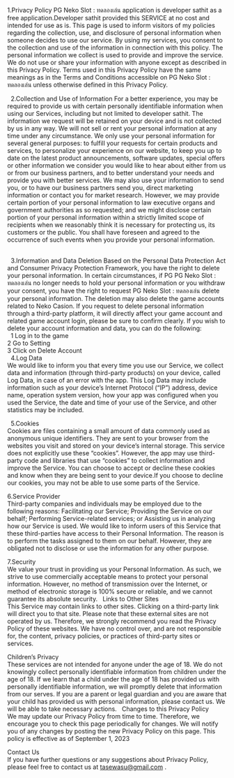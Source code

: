 1.Privacy Policy
 PG Neko Slot : ทดลองเล่น application is developer sathit as a free application.Developer sathit provided this SERVICE at no cost and intended for use as is.
 This page is used to inform visitors of my policies regarding the collection, use, and disclosure of personal information when someone decides to use our service.
 By using my services, you consent to the collection and use of the information in connection with this policy. The personal information we collect is used to provide and improve the service. We do not use or share your information with anyone except as described in 
 this Privacy Policy.
 Terms used in this Privacy Policy have the same meanings as in the Terms and Conditions accessible on PG Neko Slot : ทดลองเล่น unless otherwise defined in this Privacy Policy.</br>
 
 
2.Collection and Use of Information
 For a better experience, you may be required to provide us with certain personally identifiable information when using our Services, including but not limited to developer sathit. The information we request will be retained on your device and is not collected by us in 
 any way. We will not sell or rent your personal information at any time under any circumstance. We only use your personal information for several general purposes: to fulfill your requests for certain products and services, to personalize your experience on our 
 website, to keep you up to date on the latest product announcements, software updates, special offers or other information we consider you would like to hear about either from us or from our business partners, and to better understand your needs and provide you with 
 better services.
 We may also use your information to send you, or to have our business partners send you, direct marketing information or contact you for market research. However, we may provide certain portion of your personal information to law executive organs and government 
 authorities as so requested; and we might disclose certain portion of your personal information within a strictly limited scope of recipients when we reasonably think it is necessary for protecting us, its customers or the public. You shall have foreseen and agreed to 
 the occurrence of such events when you provide your personal information.</br> 
 
 
3.Information and Data Deletion 
 Based on the Personal Data Protection Act and Consumer Privacy Protection Framework, you have the right to delete your personal information. In certain circumstances, if PG PG Neko Slot : ทดลองเล่น no longer needs to hold your personal information or you withdraw your 
 consent, you have the right to request PG Neko Slot : ทดลองเล่น delete your personal information. The deletion may also delete the game accounts related to Neko Casion. If you request to delete personal information through a third-party platform, it will directly 
 affect your game account and related game account login, please be sure to confirm clearly.
 If you wish to delete your account information and data, you can do the following:</br> 
 1 Log in to the game</br>
 2 Go to Setting</br>
 3 Click on Delete Account</br>
 
4.Log Data</br>
 We would like to inform you that every time you use our Service, we collect data and information (through third-party products) on your device, called Log Data, in case of an error with the app. This Log Data may include information such as your device’s Internet 
 Protocol (“IP”) address, device name, operation system version, how your app was configured when you used the Service, the date and time of your use of the Service, and other statistics may be included.
 
 
5.Cookies</br>
 Cookies are files containing a small amount of data commonly used as anonymous unique identifiers. They are sent to your browser from the websites you visit and stored on your device’s internal storage.
 This service does not explicitly use these “cookies”. However, the app may use third-party code and libraries that use “cookies” to collect information and improve the Service. You can choose to accept or decline these cookies and know when they are being sent to your 
 device.If you choose to decline our cookies, you may not be able to use some parts of the Service.
 

6.Service Provider</br>
 Third-party companies and individuals may be employed due to the following reasons:
 Facilitating our Service;
 Providing the Service on our behalf;
 Performing Service-related services; or
 Assisting us in analyzing how our Service is used.
 We would like to inform users of this Service that these third-parties have access to their Personal Information. The reason is to perform the tasks assigned to them on our behalf. However, they are obligated not to disclose or use the information for any other 
 purpose. 
 
   
7.Security</br>
 We value your trust in providing us your Personal Information. As such, we strive to use commercially acceptable means to protect your personal information. However, no method of transmission over the Internet, or method of electronic storage is 100% secure or 
 reliable, and we cannot guarantee its absolute security.
 
Links to Other Sites</br>
 This Service may contain links to other sites. Clicking on a third-party link will direct you to that site. Please note that these external sites are not operated by us. Therefore, we strongly recommend you read the Privacy Policy of these websites. We have no control 
 over, and are not responsible for, the content, privacy policies, or practices of third-party sites or services.
 
Children’s Privacy</br>
 These services are not intended for anyone under the age of 18. We do not knowingly collect personally identifiable information from children under the age of 18. If we learn that a child under the age of 18 has provided us with personally identifiable information, we 
 will promptly delete that information from our serves. If you are a parent or legal guardian and you are aware that your child has provided us with personal information, please contact us. We will be able to take necessary actions.
 
Changes to this Privacy Policy</br>
 We may update our Privacy Policy from time to time. Therefore, we encourage you to check this page periodically for changes. We will notify you of any changes by posting the new Privacy Policy on this page.
 This policy is effective as of September 1, 2023
   
Contact Us</br>
 If you have further questions or any suggestions about Privacy Policy, please feel free to contact us at tasewasu@gmail.com
.

